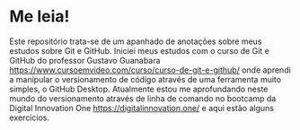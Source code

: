 # Me leia!
Este repositório trata-se de um apanhado de anotações sobre meus estudos sobre Git e GitHub. Iniciei meus estudos com o curso de Git e GitHub do professor Gustavo Guanabara <https://www.cursoemvideo.com/curso/curso-de-git-e-github/> onde aprendi a manipular o versionamento de código através de uma ferramenta muito simples, o GitHub Desktop.
Atualmente estou me aprofundando neste mundo do versionamento através de linha de comando no bootcamp da Digital Innovation One <https://digitalinnovation.one/> e aqui estão alguns exercícios.